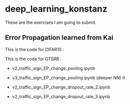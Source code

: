 # deep_learning_konstanz
These are the exercises I am going to submit.

Error Propagation learned from Kai
---


This is the code for CIFAR10 :

This is the code for GTSRB : 

  * v2_traffic_sign_EP_change_pooling.ipynb
  * v3_traffic_sign_EP_change_pooling.ipynb (deeper NN)
  It
  
  * v2_traffic_sign_EP_change_dropout_rate_2.ipynb
  * v2_traffic_sign_EP_change_dropout_rate_3.ipynb

